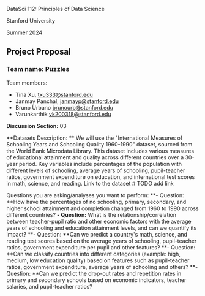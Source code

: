DataSci 112: Principles of Data Science

Stanford University

Summer 2024

## Project Proposal

### Team name: Puzzles

Team members:
- Tina Xu, txu333@stanford.edu
- Janmay Panchal, janmayp@stanford.edu
- Bruno Urbano brunourb@stanford.edu
- Varunkarthik vk200318@stanford.edu

**Discussion Section:** 03


**Datasets Description: ** We will use the "International Measures of Schooling Years and Schooling Quality 1960-1990" dataset, sourced from the World Bank Microdata Library. This dataset includes various measures of educational attainment and quality across different countries over a 30-year period. Key variables include percentages of the population with different levels of schooling, average years of schooling, pupil-teacher ratios, government expenditure on education, and international test scores in math, science, and reading.
Link to the dataset # TODO add link


Questions you are asking/analyses you want to perform:
**- Question: **How have the percentages of no schooling, primary, secondary, and higher school attainment and completion changed from 1960 to 1990 across different countries?
**- Question:** What is the relationship/correlation between teacher-pupil ratio and other economic factors with the average years of schooling and education attainment levels, and can we quantify its impact?
**- Question: **Can we predict a country's math, science, and reading test scores based on the average years of schooling, pupil-teacher ratios, government expenditure per pupil and other features?
**- Question: **Can we classify countries into different categories (example: high, medium, low education quality) based on features such as pupil-teacher ratios, government expenditure, average years of schooling and others?
**- Question: **Can we predict the drop-out rates and repetition rates in primary and secondary schools based on economic indicators, teacher salaries, and pupil-teacher ratios?
